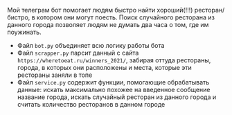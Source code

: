 Мой телеграм бот помогает людям быстро найти хороший(!!!) ресторан/бистро, в котором они могут поесть. Поиск случайного ресторана из данного города позволяет людям не думать два часа о том, где им поужинать.

- Файл `bot.py` объединяет всю логику работы бота
- Файл `scrapper.py` парсит данный с сайта `https://wheretoeat.ru/winners_2021/`, забирая оттуда рестораны, города, в которых они расположены и места, которые эти рестораны заняли в топе
- Файл `service.py` содержит функции, помогающие обрабатывать данные: искать максимально похожее на введенное сообщение название города, искать случайный ресторан из данного города и считать количество ресторанов в данном городе